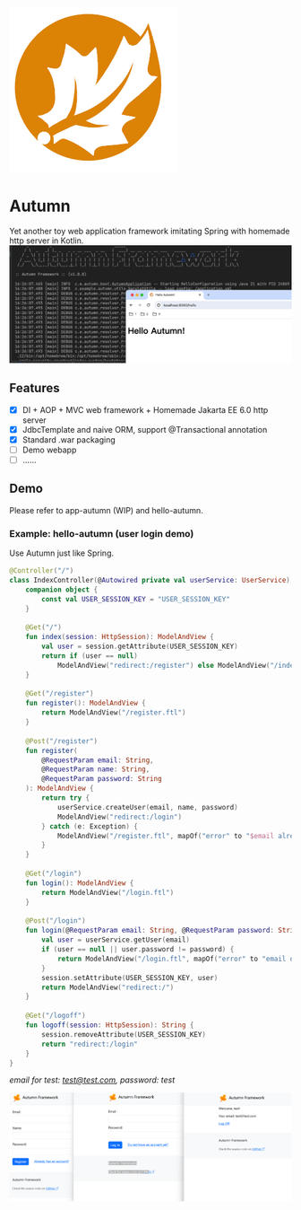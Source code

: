 <img src="https://raw.githubusercontent.com/NuclearMissile/Autumn/master/autumn.png" width="300"> 

# Autumn

Yet another toy web application framework imitating Spring with homemade http server in Kotlin.
![](screenshot.png)

## Features

- [x] DI + AOP + MVC web framework + Homemade Jakarta EE 6.0 http server 
- [x] JdbcTemplate and naive ORM, support @Transactional annotation
- [x] Standard .war packaging
- [ ] Demo webapp
- [ ] ......

## Demo

Please refer to app-autumn (WIP) and hello-autumn.

### Example: hello-autumn (user login demo)
Use Autumn just like Spring.

```kotlin
@Controller("/")
class IndexController(@Autowired private val userService: UserService) {
    companion object {
        const val USER_SESSION_KEY = "USER_SESSION_KEY"
    }

    @Get("/")
    fun index(session: HttpSession): ModelAndView {
        val user = session.getAttribute(USER_SESSION_KEY)
        return if (user == null)
            ModelAndView("redirect:/register") else ModelAndView("/index.ftl", mapOf("user" to user))
    }

    @Get("/register")
    fun register(): ModelAndView {
        return ModelAndView("/register.ftl")
    }

    @Post("/register")
    fun register(
        @RequestParam email: String,
        @RequestParam name: String,
        @RequestParam password: String
    ): ModelAndView {
        return try {
            userService.createUser(email, name, password)
            ModelAndView("redirect:/login")
        } catch (e: Exception) {
            ModelAndView("/register.ftl", mapOf("error" to "$email already registered"))
        }
    }

    @Get("/login")
    fun login(): ModelAndView {
        return ModelAndView("/login.ftl")
    }

    @Post("/login")
    fun login(@RequestParam email: String, @RequestParam password: String, session: HttpSession): ModelAndView {
        val user = userService.getUser(email)
        if (user == null || user.password != password) {
            return ModelAndView("/login.ftl", mapOf("error" to "email or password is incorrect"))
        }
        session.setAttribute(USER_SESSION_KEY, user)
        return ModelAndView("redirect:/")
    }

    @Get("/logoff")
    fun logoff(session: HttpSession): String {
        session.removeAttribute(USER_SESSION_KEY)
        return "redirect:/login"
    }
}

```
_email for test: test@test.com, password: test_

![](login-demo.png)



